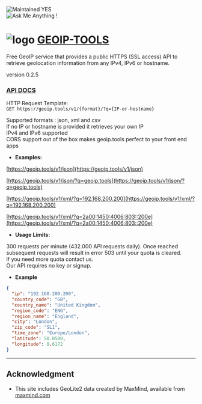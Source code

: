 
![Maintained YES](https://img.shields.io/badge/Maintained%3F-yes-green.svg)  
![Ask Me Anything !](https://img.shields.io/badge/Ask%20me-anything-1abc9c.svg)

# ![logo](https://github.com/jolav/geoip-tools/blob/master/_public/icons/geoip128.png?raw=true) **[GEOIP-TOOLS](https://geoip.tools)**  


Free GeoIP service that provides a public HTTPS (SSL access) API to retrieve geolocation information from any IPv4, IPv6 or hostname.

version 0.2.5

### **[API DOCS](https://geoip.tools)**

HTTP Request Template:  
`GET https://geoip.tools/v1/{format}/?q={IP-or-hostname}`

<span>Supported formats : <span class="red">json</span>, <span class="red">xml</span></span> and <span class="red">csv</span><br>
<span>If no IP or hostname is provided it retrieves your own IP</span><br>
<span>IPv4 and IPv6 supported</span><br>
<span>CORS support out of the box makes geoip.tools perfect to your front end apps</span><br>


* **Examples:**  

[https://geoip.tools/v1/json](https://geoip.tools/v1/json)  


[https://geoip.tools/v1/json/?q=geoip.tools](https://geoip.tools/v1/json/?q=geoip.tools)
 
 
[https://geoip.tools/v1/xml/?q=192.168.200.200](https://geoip.tools/v1/xml/?q=192.168.200.200)
 
[https://geoip.tools/v1/xml/?q=2a00:1450:4006:803::200e](https://geoip.tools/v1/xml/?q=2a00:1450:4006:803::200e)


* **Usage Limits:**  

300 requests per minute (432.000 API requests daily). Once reached subsequent requests will result in error 503 until your quota is cleared.  
If you need more quota contact us.  
Our API requires no key or signup.

* **Example** 

```json
{   
  "ip": "192.168.200.200",
  "country_code": "GB",
  "country_name": "United Kingdom",
  "region_code": "ENG",
  "region_name": "England",
  "city": "London",
  "zip_code": "SL1",
  "time_zone": "Europe/London",
  "latitude": 50.0500,
  "longitude": 0.6172   
}
```

<hr>

## **Acknowledgment**

* This site includes GeoLite2 data created by MaxMind, available from [maxmind.com](http://maxmind.com)
